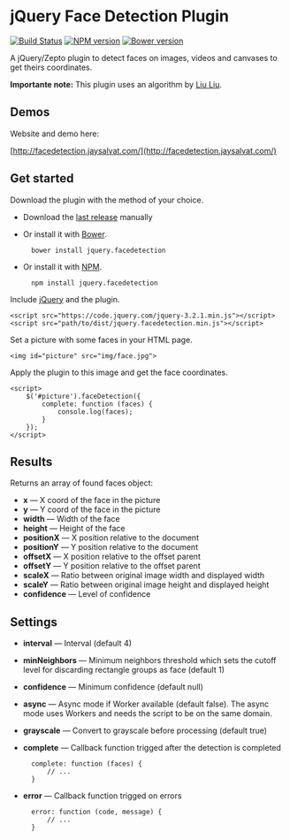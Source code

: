jQuery Face Detection Plugin
============================

[![Build Status](https://travis-ci.org/jaysalvat/jquery.facedetection.png?branch=master)](https://travis-ci.org/jaysalvat/https://travis-ci.org/jaysalvat/jquery.facedetection)
[![NPM version](https://badge.fury.io/js/jquery.facedetection.svg)](http://badge.fury.io/js/jquery.facedetection)
[![Bower version](https://badge.fury.io/bo/jquery.facedetection.svg)](http://badge.fury.io/bo/jquery.facedetection)

A jQuery/Zepto plugin to detect faces on images, videos and canvases to get theirs coordinates.

**Importante note:** This plugin uses an algorithm by [Liu Liu](http://liuliu.me/).

Demos
-----

Website and demo here:

[http://facedetection.jaysalvat.com/](http://facedetection.jaysalvat.com/)

Get started
-----------

Download the plugin with the method of your choice.

- Download the [last release](http://jaysalvat.github.io/jquery.facedetection/releases/latest/jquery.facedetection.zip) manually
- Or install it with [Bower](http://bower.io/).

        bower install jquery.facedetection

- Or install it with [NPM](https://www.npmjs.org/package/jquery.facedetection).

        npm install jquery.facedetection

Include [jQuery](https://code.jquery.com/jquery-3.2.1.min.js) and the plugin.

    <script src="https://code.jquery.com/jquery-3.2.1.min.js"></script>
    <script src="path/to/dist/jquery.facedetection.min.js"></script>

Set a picture with some faces in your HTML page.

    <img id="picture" src="img/face.jpg">

Apply the plugin to this image and get the face coordinates.

    <script>
        $('#picture').faceDetection({
            complete: function (faces) {
                console.log(faces);
            }
        });
    </script>

Results
-------

Returns an array of found faces object:

- **x** — X coord of the face in the picture
- **y** — Y coord of the face in the picture
- **width** — Width of the face
- **height** — Height of the face
- **positionX** — X position relative to the document
- **positionY** — Y position relative to the document
- **offsetX** — X position relative to the offset parent
- **offsetY** — Y position relative to the offset parent
- **scaleX** — Ratio between original image width and displayed width
- **scaleY** — Ratio between original image height and displayed height
- **confidence** — Level of confidence

Settings
--------
- **interval** — Interval (default 4)
- **minNeighbors** — Minimum neighbors threshold which sets the cutoff level for discarding rectangle groups as face (default 1)
- **confidence** — Minimum confidence (default null)
- **async** — Async mode if Worker available (default false). The async mode uses Workers and needs the script to be on the same domain.
- **grayscale** — Convert to grayscale before processing (default true)
- **complete** — Callback function trigged after the detection is completed

        complete: function (faces) {
            // ...
        }

- **error** — Callback function trigged on errors

        error: function (code, message) {
            // ...
        }

